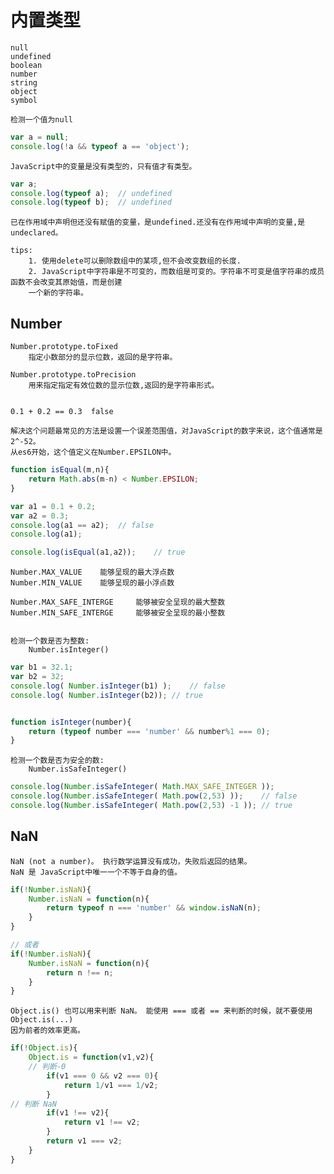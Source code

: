 # 内置类型
    
    null
    undefined
    boolean
    number
    string
    object
    symbol

    检测一个值为null
```js
var a = null;
console.log(!a && typeof a == 'object');
```    
    JavaScript中的变量是没有类型的，只有值才有类型。
```js
var a;
console.log(typeof a);  // undefined
console.log(typeof b);  // undefined    
```
    已在作用域中声明但还没有赋值的变量，是undefined.还没有在作用域中声明的变量,是undeclared。
    
    tips:
        1. 使用delete可以删除数组中的某项,但不会改变数组的长度.
        2. JavaScript中字符串是不可变的，而数组是可变的。字符串不可变是值字符串的成员函数不会改变其原始值，而是创建
        一个新的字符串。
        
## Number

    Number.prototype.toFixed
        指定小数部分的显示位数，返回的是字符串。
    
    Number.prototype.toPrecision
        用来指定指定有效位数的显示位数,返回的是字符串形式。
        
        
    0.1 + 0.2 == 0.3  false
    
    解决这个问题最常见的方法是设置一个误差范围值，对JavaScript的数字来说，这个值通常是2^-52。
    从es6开始，这个值定义在Number.EPSILON中。
```js
function isEqual(m,n){
    return Math.abs(m-n) < Number.EPSILON;
}

var a1 = 0.1 + 0.2;
var a2 = 0.3;
console.log(a1 == a2);  // false
console.log(a1);

console.log(isEqual(a1,a2));    // true
```
    Number.MAX_VALUE    能够呈现的最大浮点数
    Number.MIN_VALUE    能够呈现的最小浮点数
    
    Number.MAX_SAFE_INTERGE     能够被安全呈现的最大整数
    Number.MIN_SAFE_INTERGE     能够被安全呈现的最小整数
    
    
    检测一个数是否为整数:
        Number.isInteger()
```js
var b1 = 32.1;
var b2 = 32;
console.log( Number.isInteger(b1) );    // false
console.log( Number.isInteger(b2)); // true


function isInteger(number){
    return (typeof number === 'number' && number%1 === 0);
}
```
    检测一个数是否为安全的数:
        Number.isSafeInteger()
```js
console.log(Number.isSafeInteger( Math.MAX_SAFE_INTEGER ));
console.log(Number.isSafeInteger( Math.pow(2,53) ));    // false
console.log(Number.isSafeInteger( Math.pow(2,53) -1 )); // true
```

## NaN

    NaN (not a number)。 执行数学运算没有成功，失败后返回的结果。
    NaN 是 JavaScript中唯一一个不等于自身的值。
```js
if(!Number.isNaN){
    Number.isNaN = function(n){
        return typeof n === 'number' && window.isNaN(n);
    }
}

// 或者
if(!Number.isNaN){
    Number.isNaN = function(n){
        return n !== n;
    }
}   
```
    Object.is() 也可以用来判断 NaN。 能使用 === 或者 == 来判断的时候，就不要使用Object.is(...)
    因为前者的效率更高。
```js
if(!Object.is){
    Object.is = function(v1,v2){
    // 判断-0
        if(v1 === 0 && v2 === 0){
            return 1/v1 === 1/v2;
        }   
// 判断 NaN
        if(v1 !== v2){
            return v1 !== v2;
        }   
        return v1 === v2;
    }
}
```